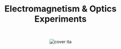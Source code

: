 <div align="center">

# Electromagnetism & Optics Experiments
  
</div>

<br>

<div align="center">
  
![cover ita](https://user-images.githubusercontent.com/55017307/147786923-bfc903b0-c216-4b10-83b6-d3a7fa5ae4d7.png)

</div>
